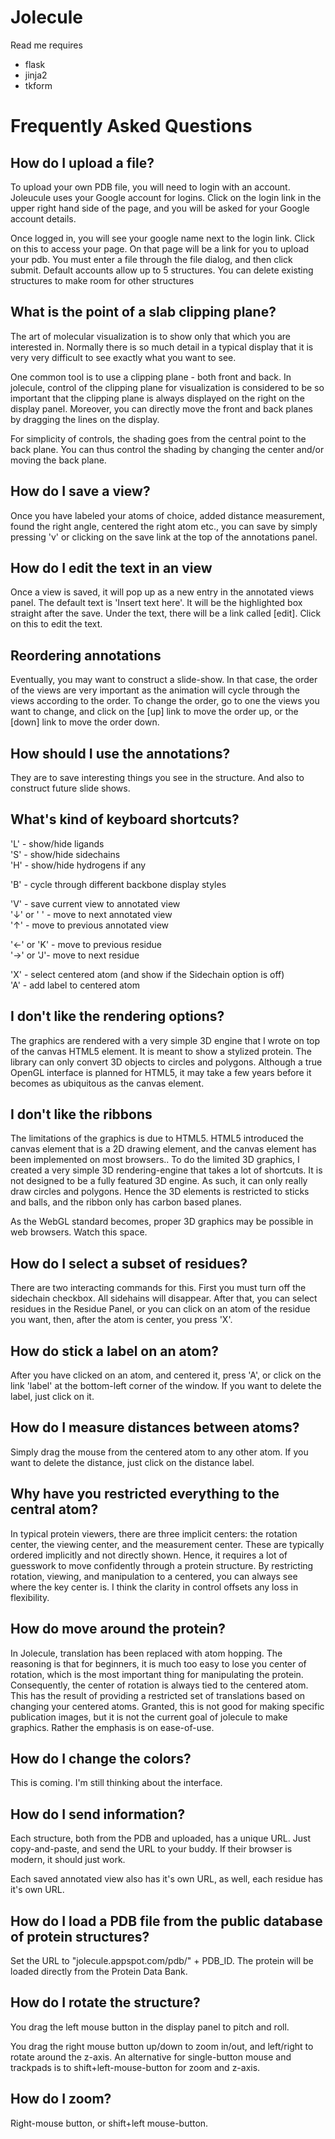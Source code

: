 

# Jolecule

Read me
requires
- flask
- jinja2
- tkform

Frequently Asked Questions
==========================

How do I upload a file?
-----------------------

To upload your own PDB file, you will need to login with an account.
Joleucule uses your Google account for logins. Click on the login link
in the upper right hand side of the page, and you will be asked for your
Google account details.

Once logged in, you will see your google name next to the login link.
Click on this to access your page. On that page will be a link for you
to upload your pdb. You must enter a file through the file dialog, and
then click submit. Default accounts allow up to 5 structures. You can
delete existing structures to make room for other structures

What is the point of a slab clipping plane?
-------------------------------------------

The art of molecular visualization is to show only that which you are
interested in. Normally there is so much detail in a typical display
that it is very very difficult to see exactly what you want to see.

One common tool is to use a clipping plane - both front and back. In
jolecule, control of the clipping plane for visualization is considered
to be so important that the clipping plane is always displayed on the
right on the display panel. Moreover, you can directly move the front
and back planes by dragging the lines on the display.

For simplicity of controls, the shading goes from the central point to
the back plane. You can thus control the shading by changing the center
and/or moving the back plane.

How do I save a view?
---------------------

Once you have labeled your atoms of choice, added distance measurement,
found the right angle, centered the right atom etc., you can save by
simply pressing 'v' or clicking on the save link at the top of the
annotations panel.

How do I edit the text in an view
---------------------------------

Once a view is saved, it will pop up as a new entry in the annotated
views panel. The default text is 'Insert text here'. It will be the
highlighted box straight after the save. Under the text, there will be a
link called [edit]. Click on this to edit the text.

Reordering annotations
----------------------

Eventually, you may want to construct a slide-show. In that case, the
order of the views are very important as the animation will cycle
through the views according to the order. To change the order, go to one
the views you want to change, and click on the [up] link to move the
order up, or the [down] link to move the order down.

How should I use the annotations?
---------------------------------

They are to save interesting things you see in the structure. And also
to construct future slide shows.

What's kind of keyboard shortcuts?
----------------------------------

'L' - show/hide ligands  
 'S' - show/hide sidechains  
 'H' - show/hide hydrogens if any  

'B' - cycle through different backbone display styles  

'V' - save current view to annotated view  
 '&darr;' or ' ' - move to next annotated view  
 '&uarr;' - move to previous annotated view  
   

'&larr;' or 'K' - move to previous residue  
 '&rarr;' or 'J'- move to next residue

'X' - select centered atom (and show if the Sidechain option is off)   
 'A' - add label to centered atom

I don't like the rendering options?
-----------------------------------

The graphics are rendered with a very simple 3D engine that I wrote on
top of the canvas HTML5 element. It is meant to show a stylized protein.
The library can only convert 3D objects to circles and polygons.
Although a true OpenGL interface is planned for HTML5, it may take a few
years before it becomes as ubiquitous as the canvas element.

I don't like the ribbons
------------------------

The limitations of the graphics is due to HTML5. HTML5 introduced the
canvas element that is a 2D drawing element, and the canvas element has
been implemented on most browsers.. To do the limited 3D graphics, I
created a very simple 3D rendering-engine that takes a lot of shortcuts.
It is not designed to be a fully featured 3D engine. As such, it can
only really draw circles and polygons. Hence the 3D elements is
restricted to sticks and balls, and the ribbon only has carbon based
planes.

As the WebGL standard becomes, proper 3D graphics may be possible in web
browsers. Watch this space.

How do I select a subset of residues?
-------------------------------------

There are two interacting commands for this. First you must turn off the
sidechain checkbox. All sidehains will disappear. After that, you can
select residues in the Residue Panel, or you can click on an atom of the
residue you want, then, after the atom is center, you press 'X'.

How do stick a label on an atom?
--------------------------------

After you have clicked on an atom, and centered it, press 'A', or click
on the link 'label' at the bottom-left corner of the window. If you want
to delete the label, just click on it.

How do I measure distances between atoms?
-----------------------------------------

Simply drag the mouse from the centered atom to any other atom. If you
want to delete the distance, just click on the distance label.

Why have you restricted everything to the central atom?
-------------------------------------------------------

In typical protein viewers, there are three implicit centers: the
rotation center, the viewing center, and the measurement center. These
are typically ordered implicitly and not directly shown. Hence, it
requires a lot of guesswork to move confidently through a protein
structure. By restricting rotation, viewing, and manipulation to a
centered, you can always see where the key center is. I think the
clarity in control offsets any loss in flexibility.

How do move around the protein?
-------------------------------

In Jolecule, translation has been replaced with atom hopping. The
reasoning is that for beginners, it is much too easy to lose you center
of rotation, which is the most important thing for manipulating the
protein. Consequently, the center of rotation is always tied to the
centered atom. This has the result of providing a restricted set of
translations based on changing your centered atoms. Granted, this is not
good for making specific publication images, but it is not the current
goal of jolecule to make graphics. Rather the emphasis is on
ease-of-use.

How do I change the colors?
---------------------------

This is coming. I'm still thinking about the interface.

How do I send information?
--------------------------

Each structure, both from the PDB and uploaded, has a unique URL. Just
copy-and-paste, and send the URL to your buddy. If their browser is
modern, it should just work.

Each saved annotated view also has it's own URL, as well, each residue
has it's own URL.

How do I load a PDB file from the public database of protein structures?
------------------------------------------------------------------------

Set the URL to "jolecule.appspot.com/pdb/" + PDB\_ID. The protein will
be loaded directly from the Protein Data Bank.

How do I rotate the structure?
------------------------------

You drag the left mouse button in the display panel to pitch and roll.

You drag the right mouse button up/down to zoom in/out, and left/right
to rotate around the z-axis. An alternative for single-button mouse and
trackpads is to shift+left-mouse-button for zoom and z-axis.

How do I zoom?
--------------

Right-mouse button, or shift+left mouse-button.
